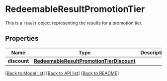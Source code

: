 # RedeemableResultPromotionTier

This is a `result` object representing the results for a promotion tier.

## Properties
Name | Type | Description | Notes
------------ | ------------- | ------------- | -------------
**discount** | [**RedeemableResultPromotionTierDiscount**](RedeemableResultPromotionTierDiscount.md) |  | [optional] 

[[Back to Model list]](../README.md#documentation-for-models) [[Back to API list]](../README.md#documentation-for-api-endpoints) [[Back to README]](../README.md)


